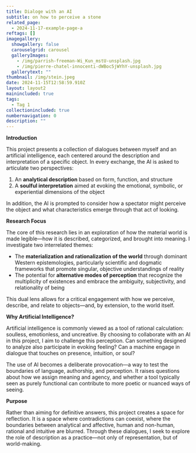 ```yaml
---
title: Dialoge with an AI
subtitle: on how to perceive a stone
related_page:
  - 2024-11-17-example-page-a
reftags: []
imagegallery:
  showgallery: false
  carouselgrid: carousel
  galleryImages:
    - /img/parrish-freeman-Wi_Kun_mstU-unsplash.jpg
    - /img/pierre-chatel-innocenti-dWBoc5jWYhY-unsplash.jpg
  gallerytext: ""
thumbnail: /img/stein.jpeg
date: 2024-11-15T12:58:59.910Z
layout: layout2
mainincluded: true
tags:
  - Tag 1
collectionincluded: true
numbernavigation: 0
description: ""
---
```

**Introduction**

This project presents a collection of dialogues between myself and an artificial intelligence, each centered around the description and interpretation of a specific object. In every exchange, the AI is asked to articulate two perspectives:

1. An **analytical description** based on form, function, and structure
2. A **soulful interpretation** aimed at evoking the emotional, symbolic, or experiential dimensions of the object

In addition, the AI is prompted to consider how a spectator might perceive the object and what characteristics emerge through that act of looking.

**Research Focus**

The core of this research lies in an exploration of how the material world is made legible—how it is described, categorized, and brought into meaning. I investigate two interrelated themes:

* The **materialization and rationalization of the world** through dominant Western epistemologies, particularly scientific and dogmatic frameworks that promote singular, objective understandings of reality
* The potential for **alternative modes of perception** that recognize the multiplicity of existences and embrace the ambiguity, subjectivity, and relationality of being

This dual lens allows for a critical engagement with how we perceive, describe, and relate to objects—and, by extension, to the world itself.

**Why Artificial Intelligence?**

Artificial intelligence is commonly viewed as a tool of rational calculation: soulless, emotionless, and uncreative. By choosing to collaborate with an AI in this project, I aim to challenge this perception. Can something designed to analyze also participate in evoking feeling? Can a machine engage in dialogue that touches on presence, intuition, or soul?

The use of AI becomes a deliberate provocation—a way to test the boundaries of language, authorship, and perception. It raises questions about how we assign meaning and agency, and whether a tool typically seen as purely functional can contribute to more poetic or nuanced ways of seeing.

**Purpose**

Rather than aiming for definitive answers, this project creates a space for reflection. It is a space where contradictions can coexist, where the boundaries between analytical and affective, human and non-human, rational and intuitive are blurred. Through these dialogues, I seek to explore the role of description as a practice—not only of representation, but of world-making.